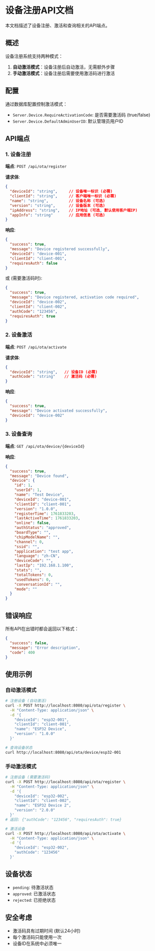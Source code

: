 # 设备注册API文档

本文档描述了设备注册、激活和查询相关的API端点。

## 概述

设备注册系统支持两种模式：
1. **自动激活模式**：设备注册后自动激活，无需额外步骤
2. **手动激活模式**：设备注册后需要使用激活码进行激活

## 配置

通过数据库配置控制激活模式：
- `Server.Device.RequireActivationCode`: 是否需要激活码 (true/false)
- `Server.Device.DefaultAdminUserID`: 默认管理员用户ID

## API端点

### 1. 设备注册

**端点**: `POST /api/ota/register`

**请求体**:
```json
{
  "deviceId": "string",     // 设备唯一标识 (必需)
  "clientId": "string",     // 客户端唯一标识 (必需)
  "name": "string",         // 设备名称 (可选)
  "version": "string",      // 设备版本 (可选)
  "ipAddress": "string",    // IP地址 (可选, 默认使用客户端IP)
  "appInfo": "string"       // 应用信息 (可选)
}
```

**响应**:
```json
{
  "success": true,
  "message": "Device registered successfully",
  "deviceId": "device-001",
  "clientId": "client-001",
  "requiresAuth": false
}
```

或 (需要激活码时):
```json
{
  "success": true,
  "message": "Device registered, activation code required",
  "deviceId": "device-002",
  "clientId": "client-002",
  "authCode": "123456",
  "requiresAuth": true
}
```

### 2. 设备激活

**端点**: `POST /api/ota/activate`

**请求体**:
```json
{
  "deviceId": "string",   // 设备ID (必需)
  "authCode": "string"    // 激活码 (必需)
}
```

**响应**:
```json
{
  "success": true,
  "message": "Device activated successfully",
  "deviceId": "device-002"
}
```

### 3. 设备查询

**端点**: `GET /api/ota/device/{deviceId}`

**响应**:
```json
{
  "success": true,
  "message": "Device found",
  "device": {
    "id": 1,
    "userId": 1,
    "name": "Test Device",
    "deviceId": "device-001",
    "clientId": "client-001",
    "version": "1.0.0",
    "registerTime": 1761833203,
    "lastActiveTime": 1761833203,
    "online": false,
    "authStatus": "approved",
    "boardType": "",
    "chipModelName": "",
    "channel": 0,
    "ssid": "",
    "application": "test app",
    "language": "zh-CN",
    "deviceCode": "",
    "lastIp": "192.168.1.100",
    "stats": "",
    "totalTokens": 0,
    "usedTokens": 0,
    "conversationId": "",
    "mode": ""
  }
}
```

## 错误响应

所有API在出错时都会返回以下格式：

```json
{
  "success": false,
  "message": "Error description",
  "code": 400
}
```

## 使用示例

### 自动激活模式

```bash
# 注册设备 (自动激活)
curl -X POST http://localhost:8080/api/ota/register \
  -H "Content-Type: application/json" \
  -d '{
    "deviceId": "esp32-001",
    "clientId": "client-001",
    "name": "ESP32 Device",
    "version": "1.0.0"
  }'

# 查询设备状态
curl http://localhost:8080/api/ota/device/esp32-001
```

### 手动激活模式

```bash
# 注册设备 (需要激活码)
curl -X POST http://localhost:8080/api/ota/register \
  -H "Content-Type: application/json" \
  -d '{
    "deviceId": "esp32-002",
    "clientId": "client-002",
    "name": "ESP32 Device 2",
    "version": "2.0.0"
  }'
# 返回: {"authCode": "123456", "requiresAuth": true}

# 激活设备
curl -X POST http://localhost:8080/api/ota/activate \
  -H "Content-Type: application/json" \
  -d '{
    "deviceId": "esp32-002",
    "authCode": "123456"
  }'
```

## 设备状态

- `pending`: 待激活状态
- `approved`: 已激活状态
- `rejected`: 已拒绝状态

## 安全考虑

- 激活码具有过期时间 (默认24小时)
- 每个激活码只能使用一次
- 设备ID在系统中必须唯一